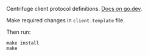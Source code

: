 Centrifuge client protocol definitions. [Docs on go.dev](https://pkg.go.dev/github.com/centrifugal/protocol).

Make required changes in `client.template` file. 

Then run:

```
make install
make
```
